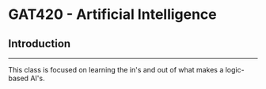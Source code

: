 # GAT420 - Artificial Intelligence


## Introduction
---
This class is focused on learning the in's and out of what makes a logic-based AI's. 
